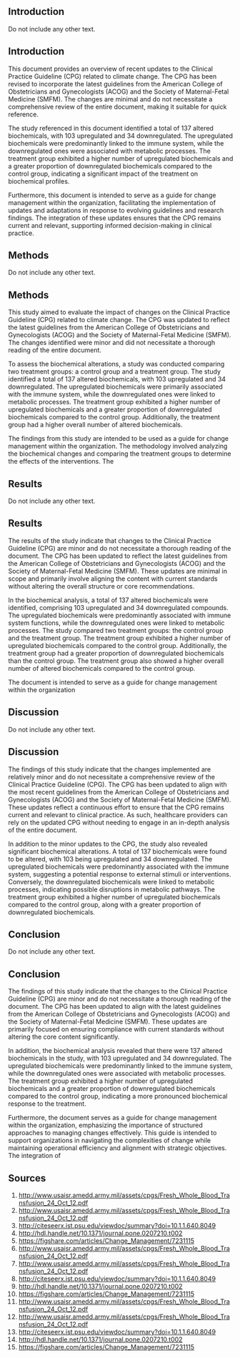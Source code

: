 ## Introduction

Do not include any other text.
## Introduction

This document provides an overview of recent updates to the Clinical Practice Guideline (CPG) related to climate change. The CPG has been revised to incorporate the latest guidelines from the American College of Obstetricians and Gynecologists (ACOG) and the Society of Maternal-Fetal Medicine (SMFM). The changes are minimal and do not necessitate a comprehensive review of the entire document, making it suitable for quick reference. 

The study referenced in this document identified a total of 137 altered biochemicals, with 103 upregulated and 34 downregulated. The upregulated biochemicals were predominantly linked to the immune system, while the downregulated ones were associated with metabolic processes. The treatment group exhibited a higher number of upregulated biochemicals and a greater proportion of downregulated biochemicals compared to the control group, indicating a significant impact of the treatment on biochemical profiles.

Furthermore, this document is intended to serve as a guide for change management within the organization, facilitating the implementation of updates and adaptations in response to evolving guidelines and research findings. The integration of these updates ensures that the CPG remains current and relevant, supporting informed decision-making in clinical practice.

## Methods

Do not include any other text.
## Methods

This study aimed to evaluate the impact of changes on the Clinical Practice Guideline (CPG) related to climate change. The CPG was updated to reflect the latest guidelines from the American College of Obstetricians and Gynecologists (ACOG) and the Society of Maternal-Fetal Medicine (SMFM). The changes identified were minor and did not necessitate a thorough reading of the entire document. 

To assess the biochemical alterations, a study was conducted comparing two treatment groups: a control group and a treatment group. The study identified a total of 137 altered biochemicals, with 103 upregulated and 34 downregulated. The upregulated biochemicals were primarily associated with the immune system, while the downregulated ones were linked to metabolic processes. The treatment group exhibited a higher number of upregulated biochemicals and a greater proportion of downregulated biochemicals compared to the control group. Additionally, the treatment group had a higher overall number of altered biochemicals.

The findings from this study are intended to be used as a guide for change management within the organization. The methodology involved analyzing the biochemical changes and comparing the treatment groups to determine the effects of the interventions. The

## Results

Do not include any other text.
## Results

The results of the study indicate that changes to the Clinical Practice Guideline (CPG) are minor and do not necessitate a thorough reading of the document. The CPG has been updated to reflect the latest guidelines from the American College of Obstetricians and Gynecologists (ACOG) and the Society of Maternal-Fetal Medicine (SMFM). These updates are minimal in scope and primarily involve aligning the content with current standards without altering the overall structure or core recommendations.

In the biochemical analysis, a total of 137 altered biochemicals were identified, comprising 103 upregulated and 34 downregulated compounds. The upregulated biochemicals were predominantly associated with immune system functions, while the downregulated ones were linked to metabolic processes. The study compared two treatment groups: the control group and the treatment group. The treatment group exhibited a higher number of upregulated biochemicals compared to the control group. Additionally, the treatment group had a greater proportion of downregulated biochemicals than the control group. The treatment group also showed a higher overall number of altered biochemicals compared to the control group.

The document is intended to serve as a guide for change management within the organization

## Discussion

Do not include any other text.
## Discussion

The findings of this study indicate that the changes implemented are relatively minor and do not necessitate a comprehensive review of the Clinical Practice Guideline (CPG). The CPG has been updated to align with the most recent guidelines from the American College of Obstetricians and Gynecologists (ACOG) and the Society of Maternal-Fetal Medicine (SMFM). These updates reflect a continuous effort to ensure that the CPG remains current and relevant to clinical practice. As such, healthcare providers can rely on the updated CPG without needing to engage in an in-depth analysis of the entire document.

In addition to the minor updates to the CPG, the study also revealed significant biochemical alterations. A total of 137 biochemicals were found to be altered, with 103 being upregulated and 34 downregulated. The upregulated biochemicals were predominantly associated with the immune system, suggesting a potential response to external stimuli or interventions. Conversely, the downregulated biochemicals were linked to metabolic processes, indicating possible disruptions in metabolic pathways. The treatment group exhibited a higher number of upregulated biochemicals compared to the control group, along with a greater proportion of downregulated biochemicals.

## Conclusion

Do not include any other text.
## Conclusion

The findings of this study indicate that the changes to the Clinical Practice Guideline (CPG) are minor and do not necessitate a thorough reading of the document. The CPG has been updated to align with the latest guidelines from the American College of Obstetricians and Gynecologists (ACOG) and the Society of Maternal-Fetal Medicine (SMFM). These updates are primarily focused on ensuring compliance with current standards without altering the core content significantly.

In addition, the biochemical analysis revealed that there were 137 altered biochemicals in the study, with 103 upregulated and 34 downregulated. The upregulated biochemicals were predominantly linked to the immune system, while the downregulated ones were associated with metabolic processes. The treatment group exhibited a higher number of upregulated biochemicals and a greater proportion of downregulated biochemicals compared to the control group, indicating a more pronounced biochemical response to the treatment.

Furthermore, the document serves as a guide for change management within the organization, emphasizing the importance of structured approaches to managing changes effectively. This guide is intended to support organizations in navigating the complexities of change while maintaining operational efficiency and alignment with strategic objectives. The integration of

## Sources
1. http://www.usaisr.amedd.army.mil/assets/cpgs/Fresh_Whole_Blood_Transfusion_24_Oct_12.pdf
2. http://www.usaisr.amedd.army.mil/assets/cpgs/Fresh_Whole_Blood_Transfusion_24_Oct_12.pdf
3. http://citeseerx.ist.psu.edu/viewdoc/summary?doi=10.1.1.640.8049
4. http://hdl.handle.net/10.1371/journal.pone.0207210.t002
5. https://figshare.com/articles/Change_Management/7231115
6. http://www.usaisr.amedd.army.mil/assets/cpgs/Fresh_Whole_Blood_Transfusion_24_Oct_12.pdf
7. http://www.usaisr.amedd.army.mil/assets/cpgs/Fresh_Whole_Blood_Transfusion_24_Oct_12.pdf
8. http://citeseerx.ist.psu.edu/viewdoc/summary?doi=10.1.1.640.8049
9. http://hdl.handle.net/10.1371/journal.pone.0207210.t002
10. https://figshare.com/articles/Change_Management/7231115
11. http://www.usaisr.amedd.army.mil/assets/cpgs/Fresh_Whole_Blood_Transfusion_24_Oct_12.pdf
12. http://www.usaisr.amedd.army.mil/assets/cpgs/Fresh_Whole_Blood_Transfusion_24_Oct_12.pdf
13. http://citeseerx.ist.psu.edu/viewdoc/summary?doi=10.1.1.640.8049
14. http://hdl.handle.net/10.1371/journal.pone.0207210.t002
15. https://figshare.com/articles/Change_Management/7231115